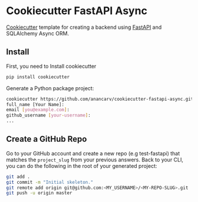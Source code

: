 # Cookiecutter FastAPI Async

[Cookiecutter](https://github.com/cookiecutter/cookiecutter) template for creating a backend using [FastAPI](https://github.com/tiangolo/fastapi) and SQLAlchemy Async ORM.


## Install
First, you need to Install cookiecutter
```bash
pip install cookiecutter
```

Generate a Python package project:
```bash
cookiecutter https://github.com/anancarv/cookiecutter-fastapi-async.git
full_name [Your Name]:
email [you@example.com]:
github_username [your-username]:
...
```

## Create a GitHub Repo
Go to your GitHub account and create a new repo (e.g  test-fastapi) that matches the `project_slug` from your previous answers.
Back to your CLI, you can do the following in the root of your generated project:
```bash
git add .
git commit -m "Initial skeleton."
git remote add origin git@github.com:<MY_USERNAME>/<MY-REPO-SLUG>.git
git push -u origin master
```

